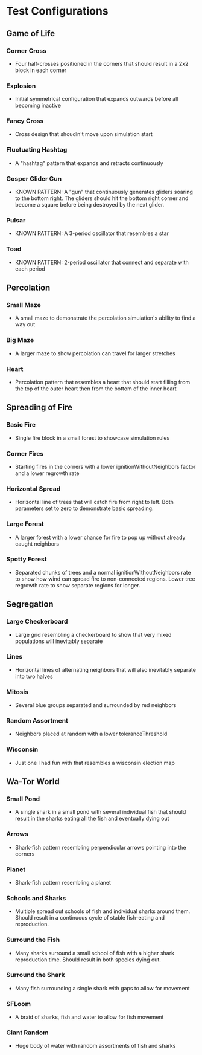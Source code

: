 # Test Configurations

## Game of Life

### Corner Cross
* Four half-crosses positioned in the corners that should result in a 2x2 block in each corner

### Explosion
* Initial symmetrical configuration that expands outwards before all becoming inactive

### Fancy Cross
* Cross design that shoudln't move upon simulation start

### Fluctuating Hashtag
* A "hashtag" pattern that expands and retracts continuously

### Gosper Glider Gun
* KNOWN PATTERN: A "gun" that continuously generates gliders soaring to the bottom right. The gliders should hit the bottom right corner and become a square before being destroyed by the next glider.

### Pulsar
* KNOWN PATTERN: A 3-period oscillator that resembles a star

### Toad
* KNOWN PATTERN: 2-period oscillator that connect and separate with each period

## Percolation

### Small Maze
* A small maze to demonstrate the percolation simulation's ability to find a way out

### Big Maze
* A larger maze to show percolation can travel for larger stretches

### Heart
* Percolation pattern that resembles a heart that should start filling from the top of the outer heart then from the bottom of the inner heart

## Spreading of Fire

### Basic Fire
* Single fire block in a small forest to showcase simulation rules

### Corner Fires
* Starting fires in the corners with a lower ignitionWithoutNeighbors factor and a lower regrowth rate

### Horizontal Spread
* Horizontal line of trees that will catch fire from right to left. Both parameters set to zero to demonstrate basic spreading.

### Large Forest
* A larger forest with a lower chance for fire to pop up without already caught neighbors

### Spotty Forest
* Separated chunks of trees and a normal ignitionWithoutNeighbors rate to show how wind can spread fire to non-connected regions. Lower tree regrowth rate to show separate regions for longer.

## Segregation

### Large Checkerboard
* Large grid resembling a checkerboard to show that very mixed populations will inevitably separate

### Lines
* Horizontal lines of alternating neighbors that will also inevitably separate into two halves

### Mitosis
* Several blue groups separated and surrounded by red neighbors

### Random Assortment
* Neighbors placed at random with a lower toleranceThreshold

### Wisconsin
* Just one I had fun with that resembles a wisconsin election map

## Wa-Tor World

### Small Pond
* A single shark in a small pond with several individual fish that should result in the sharks eating all the fish and eventually dying out

### Arrows
* Shark-fish pattern resembling perpendicular arrows pointing into the corners

### Planet
* Shark-fish pattern resembling a planet

### Schools and Sharks
* Multiple spread out schools of fish and individual sharks around them. Should result in a continuous cycle of stable fish-eating and reproduction.

### Surround the Fish
* Many sharks surround a small school of fish with a higher shark reproduction time. Should result in both species dying out.

### Surround the Shark
* Many fish surrounding a single shark with gaps to allow for movement

### SFLoom
* A braid of sharks, fish and water to allow for fish movement

### Giant Random
* Huge body of water with random assortments of fish and sharks

